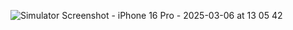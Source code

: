 ![Simulator Screenshot - iPhone 16 Pro - 2025-03-06 at 13 05 42](https://github.com/user-attachments/assets/fdda1b3f-3c6e-4d1d-adee-b12933d82fce)
